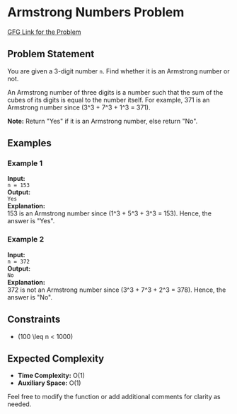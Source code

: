 # Armstrong Numbers Problem

[GFG Link for the Problem](https://www.geeksforgeeks.org/problems/armstrong-numbers2727/1)

## Problem Statement
You are given a 3-digit number `n`. Find whether it is an Armstrong number or not.

An Armstrong number of three digits is a number such that the sum of the cubes of its digits is equal to the number itself. For example, 371 is an Armstrong number since \(3^3 + 7^3 + 1^3 = 371\).

**Note:** Return "Yes" if it is an Armstrong number, else return "No".

## Examples

### Example 1
**Input:**  
`n = 153`  
**Output:**  
`Yes`  
**Explanation:**  
153 is an Armstrong number since \(1^3 + 5^3 + 3^3 = 153\). Hence, the answer is "Yes".

### Example 2
**Input:**  
`n = 372`  
**Output:**  
`No`  
**Explanation:**  
372 is not an Armstrong number since \(3^3 + 7^3 + 2^3 = 378\). Hence, the answer is "No".

## Constraints
- \(100 \leq n < 1000\)

## Expected Complexity
- **Time Complexity:** O(1)
- **Auxiliary Space:** O(1)

Feel free to modify the function or add additional comments for clarity as needed.